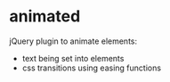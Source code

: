 # animated

jQuery plugin to animate elements:
  - text being set into elements
  - css transitions using easing functions
